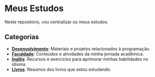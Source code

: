 # Meus Estudos

Neste repositório, vou centralizar os meus estudos.

## Categorias

- **[Desenvolvimento](https://github.com/aldiney-moreira/my-studies/tree/main/development)**: Materiais e projetos relacionados à programação.
- **[Faculdade](https://github.com/aldiney-moreira/my-studies/tree/main/college)**: Conteúdos e atividades da minha jornada acadêmica.
- **[Inglês](https://github.com/aldiney-moreira/my-studies/tree/main/eng)**: Recursos e exercícios para aprimorar minhas habilidades no idioma.
- **[Livros](https://github.com/aldiney-moreira/my-studies/tree/main/books)**: Resumos dos livros que estou estudando.
